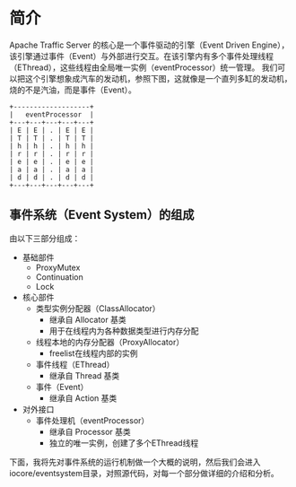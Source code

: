# 简介


Apache Traffic Server 的核心是一个事件驱动的引擎（Event Driven Engine），该引擎通过事件（Event）与外部进行交互。在该引擎内有多个事件处理线程（EThread），这些线程由全局唯一实例（eventProcessor）统一管理。
我们可以把这个引擎想象成汽车的发动机，参照下图，这就像是一个直列多缸的发动机，烧的不是汽油，而是事件（Event）。

```
+-------------------+
|   eventProcessor  |
+---+---+---+---+---+
| E | E | . | E | E |
| T | T | . | T | T |
| h | h | . | h | h |
| r | r | . | r | r |
| e | e | . | e | e |
| a | a | . | a | a |
| d | d | . | d | d |
+---+---+---+---+---+
```

## 事件系统（Event System）的组成

由以下三部分组成：
- 基础部件
   - ProxyMutex
   - Continuation
   - Lock
- 核心部件
   - 类型实例分配器（ClassAllocator）
      - 继承自 Allocator 基类
      - 用于在线程内为各种数据类型进行内存分配
   - 线程本地的内存分配器（ProxyAllocator）
      - freelist在线程内部的实例
   - 事件线程（EThread）
      - 继承自 Thread 基类
   - 事件（Event）
      - 继承自 Action 基类
- 对外接口
   - 事件处理机（eventProcessor）
      - 继承自 Processor 基类
      - 独立的唯一实例，创建了多个EThread线程

下面，我将先对事件系统的运行机制做一个大概的说明，然后我们会进入iocore/eventsystem目录，对照源代码，对每一个部分做详细的介绍和分析。
